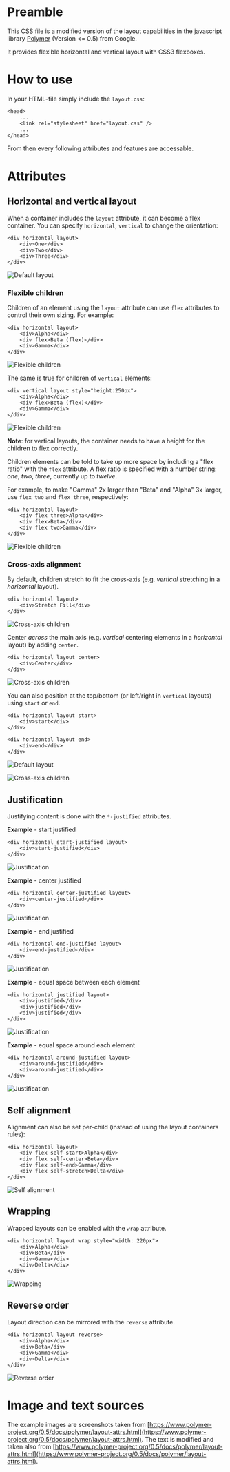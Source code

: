 # Preamble

This CSS file is a modified version of the layout capabilities in the javascript library [Polymer](https://www.polymer-project.org) (Version <= 0.5) from Google.

It provides flexible horizontal and vertical layout with CSS3 flexboxes.

# How to use

In your HTML-file simply include the `layout.css`:

    <head>
        ...
        <link rel="stylesheet" href="layout.css" />
        ...
    </head>

From then every following attributes and features are accessable.

# Attributes

## Horizontal and vertical layout

When a container includes the `layout` attribute, it can become a flex container.
You can specify `horizontal`, `vertical` to change the orientation:

    <div horizontal layout>
        <div>One</div>
        <div>Two</div>
        <div>Three</div>
    </div>

![Default layout](screenshots/default.png)

### Flexible children

Children of an element using the `layout` attribute can use `flex` attributes to control their own sizing. For example:

    <div horizontal layout>
        <div>Alpha</div>
        <div flex>Beta (flex)</div>
        <div>Gamma</div>
    </div>

![Flexible children](screenshots/flexible_children_horizontal.png)

The same is true for children of `vertical` elements:

    <div vertical layout style="height:250px">
        <div>Alpha</div>
        <div flex>Beta (flex)</div>
        <div>Gamma</div>
    </div>

![Flexible children](screenshots/flexible_children_vertical.png)

**Note**: for vertical layouts, the container needs to have a height for the children to flex correctly.

Children elements can be told to take up more space by including a "flex ratio" with the `flex` attribute. A flex ratio is specified with a number string: _one_, _two_, _three_, currently up to _twelve_.

For example, to make "Gamma" 2x larger than "Beta" and "Alpha" 3x larger, use `flex two` and `flex three`, respectively:

    <div horizontal layout>
        <div flex three>Alpha</div>
        <div flex>Beta</div>
        <div flex two>Gamma</div>
    </div>

![Flexible children](screenshots/flexible_children_ratio.png)

### Cross-axis alignment

By default, children stretch to fit the cross-axis (e.g. _vertical_ stretching in a _horizontal_ layout).

    <div horizontal layout>
        <div>Stretch Fill</div>
    </div>

![Cross-axis children](screenshots/cross_axis_alignment_default.png)

Center _across_ the main axis (e.g. _vertical_ centering elements in a _horizontal_ layout)
by adding `center`.

    <div horizontal layout center>
        <div>Center</div>
    </div>

![Cross-axis children](screenshots/cross_axis_alignment_center.png)

You can also position at the top/bottom (or left/right in `vertical` layouts) using `start` or `end`.

    <div horizontal layout start>
        <div>start</div>
    </div>
    
    <div horizontal layout end>
        <div>end</div>
    </div>

![Default layout](screenshots/cross_axis_alignment_start.png)

![Cross-axis children](screenshots/cross_axis_alignment_end.png)

## Justification

Justifying content is done with the `*-justified` attributes.

**Example** - start justified

    <div horizontal start-justified layout>
        <div>start-justified</div>
    </div>

![Justification](screenshots/justification_start.png)

**Example** - center justified

    <div horizontal center-justified layout>
        <div>center-justified</div>
    </div>

![Justification](screenshots/justification_center.png)

**Example** - end justified

    <div horizontal end-justified layout>
        <div>end-justified</div>
    </div>

![Justification](screenshots/justification_justified.png)

**Example** - equal space between each element

    <div horizontal justified layout>
        <div>justified</div>
        <div>justified</div>
        <div>justified</div>
    </div>

![Justification](screenshots/justification_justified.png)

**Example** - equal space around each element

    <div horizontal around-justified layout>
        <div>around-justified</div>
        <div>around-justified</div>
    </div>

![Justification](screenshots/justification_around_justified.png)

## Self alignment

Alignment can also be set per-child (instead of using the layout containers rules):

    <div horizontal layout>
        <div flex self-start>Alpha</div>
        <div flex self-center>Beta</div>
        <div flex self-end>Gamma</div>
        <div flex self-stretch>Delta</div>
    </div>

![Self alignment](screenshots/self_alignment.png)

## Wrapping

Wrapped layouts can be enabled with the `wrap` attribute.

    <div horizontal layout wrap style="width: 220px">
        <div>Alpha</div>
        <div>Beta</div>
        <div>Gamma</div>
        <div>Delta</div>
    </div>

![Wrapping](screenshots/wrapping.png)

## Reverse order

Layout direction can be mirrored with the `reverse` attribute.

    <div horizontal layout reverse>
        <div>Alpha</div>
        <div>Beta</div>
        <div>Gamma</div>
        <div>Delta</div>
    </div>

![Reverse order](screenshots/reverse.png)

# Image and text sources

The example images are screenshots taken from [https://www.polymer-project.org/0.5/docs/polymer/layout-attrs.html](https://www.polymer-project.org/0.5/docs/polymer/layout-attrs.html). The text is modified and taken also from [https://www.polymer-project.org/0.5/docs/polymer/layout-attrs.html](https://www.polymer-project.org/0.5/docs/polymer/layout-attrs.html).
